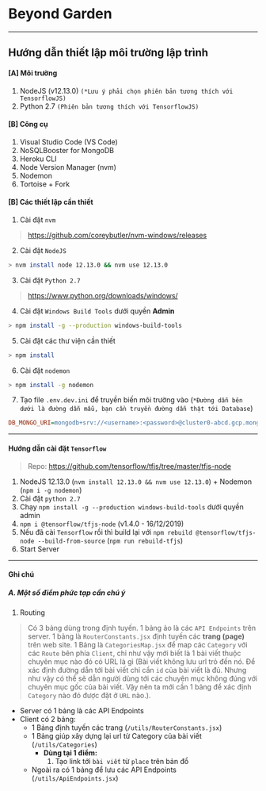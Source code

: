 # Beyond Garden

---

## Hướng dẫn thiết lập môi trường lập trình

#### [A] Môi trường
1. NodeJS (v12.13.0) `(*Lưu ý phải chọn phiên bản tương thích với TensorflowJS)`
2. Python 2.7 `(Phiên bản tương thích với TensorflowJS)`

#### [B] Công cụ
1. Visual Studio Code (VS Code)
2. NoSQLBooster for MongoDB
3. Heroku CLI
4. Node Version Manager (nvm)
5. Nodemon
6. Tortoise + Fork

#### [B] Các thiết lập cần thiết
1. Cài đặt `nvm`
  > https://github.com/coreybutler/nvm-windows/releases
2. Cài đặt `NodeJS`
  ```bash
  > nvm install node 12.13.0 && nvm use 12.13.0
  ```
3. Cài đặt `Python 2.7`
  > https://www.python.org/downloads/windows/
4. Cài đặt `Windows Build Tools` dưới quyền **Admin**
  ```bash
  > npm install -g --production windows-build-tools
  ```
5. Cài đặt các thư viện cần thiết
  ```bash
  > npm install
  ```
6. Cài đặt `nodemon`
  ```bash
  > npm install -g nodemon
  ```
7. Tạo file `.env.dev.ini` để truyền biến môi trường vào (`*Đường dẫn bên dưới là đường dẫn mẫu, bạn cần truyền đường dẫn thật tới Database`)
  ```ini
  DB_MONGO_URI=mongodb+srv://<username>:<password>@cluster0-abcd.gcp.mongodb.net/BeyondGarden?retryWrites=true&w=majority
  ```

---

#### Hướng dẫn cài đặt `Tensorflow`
> Repo: https://github.com/tensorflow/tfjs/tree/master/tfjs-node

1. NodeJS 12.13.0 (`nvm install 12.13.0 && nvm use 12.13.0`) + Nodemon (`npm i -g nodemon`)
2. Cài đặt `python 2.7`
3. Chạy `npm install -g --production windows-build-tools` dưới quyền admin
4. `npm i @tensorflow/tfjs-node` (v1.4.0 - 16/12/2019)
5. Nếu đã cài `Tensorflow` rồi thì build lại với `npm rebuild @tensorflow/tfjs-node --build-from-source` (`npm run rebuild-tfjs`)
6. Start Server

---

#### Ghi chú
##### A. Một số điểm phức tạp cần chú ý
1. Routing
> [Tóm tắt]:\
>   Có 3 bảng dùng trong định tuyến. 1 bảng ảo là các `API Endpoints` trên server. 1 bảng là `RouterConstants.jsx` định tuyến các **trang (page)** trên web site. 1 Bảng là `CategoriesMap.jsx` để map các `Category` với các `Route` bên phía `Client`, chỉ như vậy mới biết là 1 bài viết thuộc chuyên mục nào đó có URL là gì (Bài viết không lưu url trỏ đến nó. Để xác định đường dẫn tới bài viết chỉ cần `id` của bài viết là đủ. Nhưng như vậy có thể sẽ dẫn người dùng tới các chuyên mục không đúng với chuyên mục gốc của bài viết. Vậy nên ta mới cần 1 bảng để xác định `Category` nào đó được đặt ở `URL` nào.).

- Server có 1 bảng là các API Endpoints
- Client có 2 bảng:
  + 1 Bảng định tuyến các trang (`/utils/RouterConstants.jsx`)
  + 1 Bảng giúp xây dựng lại url từ Category của bài viết (`/utils/Categories`)
    + **Dùng tại 1 điểm:**
      1. Tạo link tới `bài viết` từ `place` trên bản đồ
  + Ngoài ra có 1 bảng để lưu các API Endpoints (`/utils/ApiEndpoints.jsx`)
